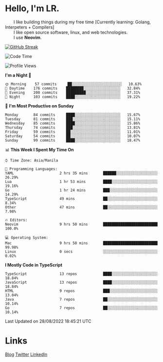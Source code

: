 # Hello, I'm LR. 

  I like building things during my free time [Currently learning: Golang, Interpeters + Compilers]  
  I like open source software, linux, and web technologies.  
  I use **Neovim**.  
  
[![GitHub Streak](https://github-readme-streak-stats.herokuapp.com?user=laureanray&theme=ayu-light&hide_border=true)](https://git.io/streak-stats)

<!--START_SECTION:waka-->
![Code Time](http://img.shields.io/badge/Code%20Time-123%20hrs%2028%20mins-blue)

![Profile Views](http://img.shields.io/badge/Profile%20Views-58-blue)

**I'm a Night 🦉** 

```text
🌞 Morning    57 commits     ██░░░░░░░░░░░░░░░░░░░░░░░   10.63% 
🌆 Daytime    176 commits    ████████░░░░░░░░░░░░░░░░░   32.84% 
🌃 Evening    200 commits    █████████░░░░░░░░░░░░░░░░   37.31% 
🌙 Night      103 commits    ████░░░░░░░░░░░░░░░░░░░░░   19.22%

```
📅 **I'm Most Productive on Sunday** 

```text
Monday       84 commits     ████░░░░░░░░░░░░░░░░░░░░░   15.67% 
Tuesday      81 commits     ███░░░░░░░░░░░░░░░░░░░░░░   15.11% 
Wednesday    85 commits     ████░░░░░░░░░░░░░░░░░░░░░   15.86% 
Thursday     74 commits     ███░░░░░░░░░░░░░░░░░░░░░░   13.81% 
Friday       59 commits     ██░░░░░░░░░░░░░░░░░░░░░░░   11.01% 
Saturday     54 commits     ██░░░░░░░░░░░░░░░░░░░░░░░   10.07% 
Sunday       99 commits     ████░░░░░░░░░░░░░░░░░░░░░   18.47%

```


📊 **This Week I Spent My Time On** 

```text
⌚︎ Time Zone: Asia/Manila

💬 Programming Languages: 
YAML                     2 hrs 35 mins       ██████░░░░░░░░░░░░░░░░░░░   26.29% 
Lua                      1 hr 53 mins        ████░░░░░░░░░░░░░░░░░░░░░   19.16% 
Go                       1 hr 24 mins        ███░░░░░░░░░░░░░░░░░░░░░░   14.29% 
TypeScript               49 mins             ██░░░░░░░░░░░░░░░░░░░░░░░   8.34% 
Other                    47 mins             ██░░░░░░░░░░░░░░░░░░░░░░░   7.98%

🔥 Editors: 
Neovim                   9 hrs 50 mins       █████████████████████████   100.0%

💻 Operating System: 
Mac                      9 hrs 50 mins       █████████████████████████   99.98% 
Linux                    0 secs              ░░░░░░░░░░░░░░░░░░░░░░░░░   0.02%

```

**I Mostly Code in TypeScript** 

```text
TypeScript               13 repos            ████░░░░░░░░░░░░░░░░░░░░░   18.84% 
JavaScript               13 repos            ████░░░░░░░░░░░░░░░░░░░░░   18.84% 
HTML                     9 repos             ███░░░░░░░░░░░░░░░░░░░░░░   13.04% 
Java                     7 repos             ██░░░░░░░░░░░░░░░░░░░░░░░   10.14% 
Go                       7 repos             ██░░░░░░░░░░░░░░░░░░░░░░░   10.14%

```



 Last Updated on 28/08/2022 18:45:21 UTC
<!--END_SECTION:waka-->

# Links
[Blog](https://lr.hashnode.dev)
[Twitter](https://twitter.com/laureanray)
[LinkedIn](https://linkedin.com/in/laureanray)
